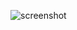 ![screenshot](https://user-images.githubusercontent.com/96513716/193556434-d1f03e65-c931-4f82-98d9-0d5c1e8ebaea.png)
